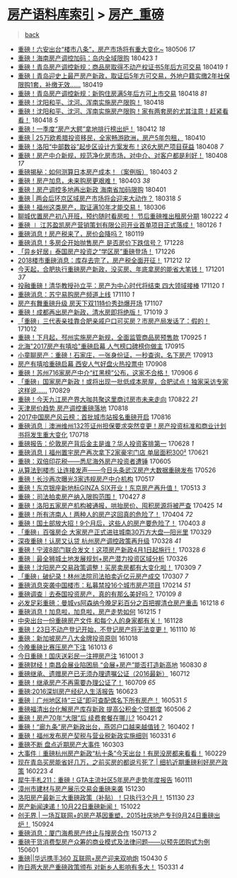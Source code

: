 [房产语料库索引](../../README.md)  > [房产_重磅](房产_重磅.md)
====
> [back](../README.md)

- [重磅！六安出台“楼市八条”，房产市场将有重大变化~](http://jkwz.applinzi.com/ittc/7099939955185026058.html#%E9%87%8D%E7%A3%85%EF%BC%81%E5%85%AD%E5%AE%89%E5%87%BA%E5%8F%B0%E2%80%9C%E6%A5%BC%E5%B8%82%E5%85%AB%E6%9D%A1%E2%80%9D%EF%BC%8C%E6%88%BF%E4%BA%A7%E5%B8%82%E5%9C%BA%E5%B0%86%E6%9C%89%E9%87%8D%E5%A4%A7%E5%8F%98%E5%8C%96%7E) 180506 *17* 
- [重磅！海南房产调控加码：岛内全域限购](http://jkwz.applinzi.com/ittc/7095157796544971786.html#%E9%87%8D%E7%A3%85%EF%BC%81%E6%B5%B7%E5%8D%97%E6%88%BF%E4%BA%A7%E8%B0%83%E6%8E%A7%E5%8A%A0%E7%A0%81%EF%BC%9A%E5%B2%9B%E5%86%85%E5%85%A8%E5%9F%9F%E9%99%90%E8%B4%AD) 180423 *1* 
- [重磅！青岛房产调控新规：商品房取得不动产权证书5年后方可交易](http://jkwz.applinzi.com/ittc/7093633007682585616.html#%E9%87%8D%E7%A3%85%EF%BC%81%E9%9D%92%E5%B2%9B%E6%88%BF%E4%BA%A7%E8%B0%83%E6%8E%A7%E6%96%B0%E8%A7%84%EF%BC%9A%E5%95%86%E5%93%81%E6%88%BF%E5%8F%96%E5%BE%97%E4%B8%8D%E5%8A%A8%E4%BA%A7%E6%9D%83%E8%AF%81%E4%B9%A65%E5%B9%B4%E5%90%8E%E6%96%B9%E5%8F%AF%E4%BA%A4%E6%98%93) 180419 *1* 
- [重磅丨青岛迎史上最严房产新政，取证后5年方可交易，外地户籍实缴2年社保限购1套，补缴无效……](http://jkwz.applinzi.com/ittc/7093532335272363019.html#%E9%87%8D%E7%A3%85%E4%B8%A8%E9%9D%92%E5%B2%9B%E8%BF%8E%E5%8F%B2%E4%B8%8A%E6%9C%80%E4%B8%A5%E6%88%BF%E4%BA%A7%E6%96%B0%E6%94%BF%EF%BC%8C%E5%8F%96%E8%AF%81%E5%90%8E5%E5%B9%B4%E6%96%B9%E5%8F%AF%E4%BA%A4%E6%98%93%EF%BC%8C%E5%A4%96%E5%9C%B0%E6%88%B7%E7%B1%8D%E5%AE%9E%E7%BC%B42%E5%B9%B4%E7%A4%BE%E4%BF%9D%E9%99%90%E8%B4%AD1%E5%A5%97%EF%BC%8C%E8%A1%A5%E7%BC%B4%E6%97%A0%E6%95%88%E2%80%A6%E2%80%A6) 180419  
- [重磅！青岛房产调控新规：新购住房满5年后方可上市交易](http://jkwz.applinzi.com/ittc/7093371905627390986.html#%E9%87%8D%E7%A3%85%EF%BC%81%E9%9D%92%E5%B2%9B%E6%88%BF%E4%BA%A7%E8%B0%83%E6%8E%A7%E6%96%B0%E8%A7%84%EF%BC%9A%E6%96%B0%E8%B4%AD%E4%BD%8F%E6%88%BF%E6%BB%A15%E5%B9%B4%E5%90%8E%E6%96%B9%E5%8F%AF%E4%B8%8A%E5%B8%82%E4%BA%A4%E6%98%93) 180418 *81* 
- [重磅！沈阳和平、沈河、浑南实施房产限购！](http://jkwz.applinzi.com/ittc/7093344526930543623.html#%E9%87%8D%E7%A3%85%EF%BC%81%E6%B2%88%E9%98%B3%E5%92%8C%E5%B9%B3%E3%80%81%E6%B2%88%E6%B2%B3%E3%80%81%E6%B5%91%E5%8D%97%E5%AE%9E%E6%96%BD%E6%88%BF%E4%BA%A7%E9%99%90%E8%B4%AD%EF%BC%81) 180418  
- [重磅！沈阳和平、沈河、浑南实施房产限购！家有两套房的尤其注意！赶紧看看！](http://jkwz.applinzi.com/ittc/7093231801898370064.html#%E9%87%8D%E7%A3%85%EF%BC%81%E6%B2%88%E9%98%B3%E5%92%8C%E5%B9%B3%E3%80%81%E6%B2%88%E6%B2%B3%E3%80%81%E6%B5%91%E5%8D%97%E5%AE%9E%E6%96%BD%E6%88%BF%E4%BA%A7%E9%99%90%E8%B4%AD%EF%BC%81%E5%AE%B6%E6%9C%89%E4%B8%A4%E5%A5%97%E6%88%BF%E7%9A%84%E5%B0%A4%E5%85%B6%E6%B3%A8%E6%84%8F%EF%BC%81%E8%B5%B6%E7%B4%A7%E7%9C%8B%E7%9C%8B%EF%BC%81) 180418 *5* 
- [重磅！一季度“房产大鳄”拿地排行榜出炉！](http://jkwz.applinzi.com/ittc/7090912507583792144.html#%E9%87%8D%E7%A3%85%EF%BC%81%E4%B8%80%E5%AD%A3%E5%BA%A6%E2%80%9C%E6%88%BF%E4%BA%A7%E5%A4%A7%E9%B3%84%E2%80%9D%E6%8B%BF%E5%9C%B0%E6%8E%92%E8%A1%8C%E6%A6%9C%E5%87%BA%E7%82%89%EF%BC%81) 180412 *18* 
- [重磅 | 25万欧希腊投资移民，全家畅游欧洲，房产5年包租，](http://jkwz.applinzi.com/ittc/7090371621397464074.html#%E9%87%8D%E7%A3%85+%7C+25%E4%B8%87%E6%AC%A7%E5%B8%8C%E8%85%8A%E6%8A%95%E8%B5%84%E7%A7%BB%E6%B0%91%EF%BC%8C%E5%85%A8%E5%AE%B6%E7%95%85%E6%B8%B8%E6%AC%A7%E6%B4%B2%EF%BC%8C%E6%88%BF%E4%BA%A75%E5%B9%B4%E5%8C%85%E7%A7%9F%EF%BC%8C) 180410  
- [重磅！洛阳“中部数谷”起步区设计方案发布！这6大房产项目获益](http://jkwz.applinzi.com/ittc/7089602054106645514.html#%E9%87%8D%E7%A3%85%EF%BC%81%E6%B4%9B%E9%98%B3%E2%80%9C%E4%B8%AD%E9%83%A8%E6%95%B0%E8%B0%B7%E2%80%9D%E8%B5%B7%E6%AD%A5%E5%8C%BA%E8%AE%BE%E8%AE%A1%E6%96%B9%E6%A1%88%E5%8F%91%E5%B8%83%EF%BC%81%E8%BF%996%E5%A4%A7%E6%88%BF%E4%BA%A7%E9%A1%B9%E7%9B%AE%E8%8E%B7%E7%9B%8A) 180408 *7* 
- [重磅！房产中介新规，规范净化房市场，对中介、对客户都是利好！](http://jkwz.applinzi.com/ittc/7089541784915149835.html#%E9%87%8D%E7%A3%85%EF%BC%81%E6%88%BF%E4%BA%A7%E4%B8%AD%E4%BB%8B%E6%96%B0%E8%A7%84%EF%BC%8C%E8%A7%84%E8%8C%83%E5%87%80%E5%8C%96%E6%88%BF%E5%B8%82%E5%9C%BA%EF%BC%8C%E5%AF%B9%E4%B8%AD%E4%BB%8B%E3%80%81%E5%AF%B9%E5%AE%A2%E6%88%B7%E9%83%BD%E6%98%AF%E5%88%A9%E5%A5%BD%EF%BC%81) 180408 *17* 
- [重磅揭秘：如何测算日本房产成本！（案例版）](http://jkwz.applinzi.com/ittc/7087693193581954055.html#%E9%87%8D%E7%A3%85%E6%8F%AD%E7%A7%98%EF%BC%9A%E5%A6%82%E4%BD%95%E6%B5%8B%E7%AE%97%E6%97%A5%E6%9C%AC%E6%88%BF%E4%BA%A7%E6%88%90%E6%9C%AC%EF%BC%81%EF%BC%88%E6%A1%88%E4%BE%8B%E7%89%88%EF%BC%89) 180403 *2* 
- [重磅！房产加息，未来购房更艰难！](http://jkwz.applinzi.com/ittc/7087679715806807056.html#%E9%87%8D%E7%A3%85%EF%BC%81%E6%88%BF%E4%BA%A7%E5%8A%A0%E6%81%AF%EF%BC%8C%E6%9C%AA%E6%9D%A5%E8%B4%AD%E6%88%BF%E6%9B%B4%E8%89%B0%E9%9A%BE%EF%BC%81) 180403 *38* 
- [重磅！房产调控多地再出新政 海南省加码限购](http://jkwz.applinzi.com/ittc/7086948267177018374.html#%E9%87%8D%E7%A3%85%EF%BC%81%E6%88%BF%E4%BA%A7%E8%B0%83%E6%8E%A7%E5%A4%9A%E5%9C%B0%E5%86%8D%E5%87%BA%E6%96%B0%E6%94%BF+%E6%B5%B7%E5%8D%97%E7%9C%81%E5%8A%A0%E7%A0%81%E9%99%90%E8%B4%AD) 180401  
- [重磅 | 两会后环京区域房产市场将会迎来大动作？](http://jkwz.applinzi.com/ittc/7081761699248210951.html#%E9%87%8D%E7%A3%85+%7C+%E4%B8%A4%E4%BC%9A%E5%90%8E%E7%8E%AF%E4%BA%AC%E5%8C%BA%E5%9F%9F%E6%88%BF%E4%BA%A7%E5%B8%82%E5%9C%BA%E5%B0%86%E4%BC%9A%E8%BF%8E%E6%9D%A5%E5%A4%A7%E5%8A%A8%E4%BD%9C%EF%BC%9F) 180318 *5* 
- [重磅！福州这类房产，取证满10年才能交易！](http://jkwz.applinzi.com/ittc/7077155160256414736.html#%E9%87%8D%E7%A3%85%EF%BC%81%E7%A6%8F%E5%B7%9E%E8%BF%99%E7%B1%BB%E6%88%BF%E4%BA%A7%EF%BC%8C%E5%8F%96%E8%AF%81%E6%BB%A110%E5%B9%B4%E6%89%8D%E8%83%BD%E4%BA%A4%E6%98%93%EF%BC%81) 180306  
- [聊城优置房产初八开班，预约随时看房啦！ 节后重磅推出租房分期](http://jkwz.applinzi.com/ittc/7072913485292110854.html#%E8%81%8A%E5%9F%8E%E4%BC%98%E7%BD%AE%E6%88%BF%E4%BA%A7%E5%88%9D%E5%85%AB%E5%BC%80%E7%8F%AD%EF%BC%8C%E9%A2%84%E7%BA%A6%E9%9A%8F%E6%97%B6%E7%9C%8B%E6%88%BF%E5%95%A6%EF%BC%81+%E8%8A%82%E5%90%8E%E9%87%8D%E7%A3%85%E6%8E%A8%E5%87%BA%E7%A7%9F%E6%88%BF%E5%88%86%E6%9C%9F) 180222 *4* 
- [重磅 ∣ 江苏盈凯房产营销策划有限公司开业首单项目正式落成！](http://jkwz.applinzi.com/ittc/7062922824652424202.html#%E9%87%8D%E7%A3%85+%E2%88%A3+%E6%B1%9F%E8%8B%8F%E7%9B%88%E5%87%AF%E6%88%BF%E4%BA%A7%E8%90%A5%E9%94%80%E7%AD%96%E5%88%92%E6%9C%89%E9%99%90%E5%85%AC%E5%8F%B8%E5%BC%80%E4%B8%9A%E9%A6%96%E5%8D%95%E9%A1%B9%E7%9B%AE%E6%AD%A3%E5%BC%8F%E8%90%BD%E6%88%90%EF%BC%81) 180126 *1* 
- [重磅消息！房产税来了，房价会降吗？](http://jkwz.applinzi.com/ittc/7060343739598242823.html#%E9%87%8D%E7%A3%85%E6%B6%88%E6%81%AF%EF%BC%81%E6%88%BF%E4%BA%A7%E7%A8%8E%E6%9D%A5%E4%BA%86%EF%BC%8C%E6%88%BF%E4%BB%B7%E4%BC%9A%E9%99%8D%E5%90%97%EF%BC%9F) 180119  
- [重磅消息！多房企开始抛售房产 是否房价下跌信号？](http://jkwz.applinzi.com/ittc/7052068057394971665.html#%E9%87%8D%E7%A3%85%E6%B6%88%E6%81%AF%EF%BC%81%E5%A4%9A%E6%88%BF%E4%BC%81%E5%BC%80%E5%A7%8B%E6%8A%9B%E5%94%AE%E6%88%BF%E4%BA%A7+%E6%98%AF%E5%90%A6%E6%88%BF%E4%BB%B7%E4%B8%8B%E8%B7%8C%E4%BF%A1%E5%8F%B7%EF%BC%9F) 171228  
- [「异乡好居」泰国房产投资之“学区房”重磅登场！](http://jkwz.applinzi.com/ittc/7051393259840996368.html#%E3%80%8C%E5%BC%82%E4%B9%A1%E5%A5%BD%E5%B1%85%E3%80%8D%E6%B3%B0%E5%9B%BD%E6%88%BF%E4%BA%A7%E6%8A%95%E8%B5%84%E4%B9%8B%E2%80%9C%E5%AD%A6%E5%8C%BA%E6%88%BF%E2%80%9D%E9%87%8D%E7%A3%85%E7%99%BB%E5%9C%BA%EF%BC%81) 171226  
- [2018楼市重磅消息：库存去完了，房产税全面开征！](http://jkwz.applinzi.com/ittc/7045750503605011472.html#2018%E6%A5%BC%E5%B8%82%E9%87%8D%E7%A3%85%E6%B6%88%E6%81%AF%EF%BC%9A%E5%BA%93%E5%AD%98%E5%8E%BB%E5%AE%8C%E4%BA%86%EF%BC%8C%E6%88%BF%E4%BA%A7%E7%A8%8E%E5%85%A8%E9%9D%A2%E5%BC%80%E5%BE%81%EF%BC%81) 171212 *12* 
- [今天起，合肥执行重磅房产新政，没买房、年底拿房的能省大笔钱！](http://jkwz.applinzi.com/ittc/7042054749803774993.html#%E4%BB%8A%E5%A4%A9%E8%B5%B7%EF%BC%8C%E5%90%88%E8%82%A5%E6%89%A7%E8%A1%8C%E9%87%8D%E7%A3%85%E6%88%BF%E4%BA%A7%E6%96%B0%E6%94%BF%EF%BC%8C%E6%B2%A1%E4%B9%B0%E6%88%BF%E3%80%81%E5%B9%B4%E5%BA%95%E6%8B%BF%E6%88%BF%E7%9A%84%E8%83%BD%E7%9C%81%E5%A4%A7%E7%AC%94%E9%92%B1%EF%BC%81) 171201 *37* 
- [投融重磅！清华教授孙立平：房产为中心时代将结束 四大领域接棒](http://jkwz.applinzi.com/ittc/7037987724127110160.html#%E6%8A%95%E8%9E%8D%E9%87%8D%E7%A3%85%EF%BC%81%E6%B8%85%E5%8D%8E%E6%95%99%E6%8E%88%E5%AD%99%E7%AB%8B%E5%B9%B3%EF%BC%9A%E6%88%BF%E4%BA%A7%E4%B8%BA%E4%B8%AD%E5%BF%83%E6%97%B6%E4%BB%A3%E5%B0%86%E7%BB%93%E6%9D%9F+%E5%9B%9B%E5%A4%A7%E9%A2%86%E5%9F%9F%E6%8E%A5%E6%A3%92) 171120 *1* 
- [重磅消息：苏宁易购房产频道上线](http://jkwz.applinzi.com/ittc/7034282694719046672.html#%E9%87%8D%E7%A3%85%E6%B6%88%E6%81%AF%EF%BC%9A%E8%8B%8F%E5%AE%81%E6%98%93%E8%B4%AD%E6%88%BF%E4%BA%A7%E9%A2%91%E9%81%93%E4%B8%8A%E7%BA%BF) 171110 *1* 
- [房产有舞重磅升级 房天下双11特价秀劲爆开场](http://jkwz.applinzi.com/ittc/7033250570188620817.html#%E6%88%BF%E4%BA%A7%E6%9C%89%E8%88%9E%E9%87%8D%E7%A3%85%E5%8D%87%E7%BA%A7+%E6%88%BF%E5%A4%A9%E4%B8%8B%E5%8F%8C11%E7%89%B9%E4%BB%B7%E7%A7%80%E5%8A%B2%E7%88%86%E5%BC%80%E5%9C%BA) 171107  
- [重磅！成都再出房产新政，清水房即将绝版！](http://jkwz.applinzi.com/ittc/7026145763132965905.html#%E9%87%8D%E7%A3%85%EF%BC%81%E6%88%90%E9%83%BD%E5%86%8D%E5%87%BA%E6%88%BF%E4%BA%A7%E6%96%B0%E6%94%BF%EF%BC%8C%E6%B8%85%E6%B0%B4%E6%88%BF%E5%8D%B3%E5%B0%86%E7%BB%9D%E7%89%88%EF%BC%81) 171019 *3* 
- [「重磅」三代表亲挂靠合肥亲戚户口可买房？市房产局发话了：假的！](http://jkwz.applinzi.com/ittc/7023599263102272528.html#%E3%80%8C%E9%87%8D%E7%A3%85%E3%80%8D%E4%B8%89%E4%BB%A3%E8%A1%A8%E4%BA%B2%E6%8C%82%E9%9D%A0%E5%90%88%E8%82%A5%E4%BA%B2%E6%88%9A%E6%88%B7%E5%8F%A3%E5%8F%AF%E4%B9%B0%E6%88%BF%EF%BC%9F%E5%B8%82%E6%88%BF%E4%BA%A7%E5%B1%80%E5%8F%91%E8%AF%9D%E4%BA%86%EF%BC%9A%E5%81%87%E7%9A%84%EF%BC%81) 171012  
- [重磅！下月起，邳州实施房产新规，全面监管商品房预售款](http://jkwz.applinzi.com/ittc/7017339631027356688.html#%E9%87%8D%E7%A3%85%EF%BC%81%E4%B8%8B%E6%9C%88%E8%B5%B7%EF%BC%8C%E9%82%B3%E5%B7%9E%E5%AE%9E%E6%96%BD%E6%88%BF%E4%BA%A7%E6%96%B0%E8%A7%84%EF%BC%8C%E5%85%A8%E9%9D%A2%E7%9B%91%E7%AE%A1%E5%95%86%E5%93%81%E6%88%BF%E9%A2%84%E5%94%AE%E6%AC%BE) 170925 *1* 
- [北海&quot;2017房产有嘻哈&quot;重磅启幕 人气榜口碑榜你做主](http://jkwz.applinzi.com/ittc/7013316846462436369.html#%E5%8C%97%E6%B5%B7%26quot%3B2017%E6%88%BF%E4%BA%A7%E6%9C%89%E5%98%BB%E5%93%88%26quot%3B%E9%87%8D%E7%A3%85%E5%90%AF%E5%B9%95+%E4%BA%BA%E6%B0%94%E6%A6%9C%E5%8F%A3%E7%A2%91%E6%A6%9C%E4%BD%A0%E5%81%9A%E4%B8%BB) 170915  
- [小童聊房产：重磅！石家庄，一张身份证，一秒查询，名下房产](http://jkwz.applinzi.com/ittc/7012810844436694033.html#%E5%B0%8F%E7%AB%A5%E8%81%8A%E6%88%BF%E4%BA%A7%EF%BC%9A%E9%87%8D%E7%A3%85%EF%BC%81%E7%9F%B3%E5%AE%B6%E5%BA%84%EF%BC%8C%E4%B8%80%E5%BC%A0%E8%BA%AB%E4%BB%BD%E8%AF%81%EF%BC%8C%E4%B8%80%E7%A7%92%E6%9F%A5%E8%AF%A2%EF%BC%8C%E5%90%8D%E4%B8%8B%E6%88%BF%E4%BA%A7) 170913  
- [房产有嘻哈重磅启幕 西安人气好盘火热投票中](http://jkwz.applinzi.com/ittc/7010718592692388881.html#%E6%88%BF%E4%BA%A7%E6%9C%89%E5%98%BB%E5%93%88%E9%87%8D%E7%A3%85%E5%90%AF%E5%B9%95+%E8%A5%BF%E5%AE%89%E4%BA%BA%E6%B0%94%E5%A5%BD%E7%9B%98%E7%81%AB%E7%83%AD%E6%8A%95%E7%A5%A8%E4%B8%AD) 170908  
- [重磅！苏州716家房产中介“红黑榜”公布，这家不合格！](http://jkwz.applinzi.com/ittc/7010211208731558929.html#%E9%87%8D%E7%A3%85%EF%BC%81%E8%8B%8F%E5%B7%9E716%E5%AE%B6%E6%88%BF%E4%BA%A7%E4%B8%AD%E4%BB%8B%E2%80%9C%E7%BA%A2%E9%BB%91%E6%A6%9C%E2%80%9D%E5%85%AC%E5%B8%83%EF%BC%8C%E8%BF%99%E5%AE%B6%E4%B8%8D%E5%90%88%E6%A0%BC%EF%BC%81) 170906 *6* 
- [「重磅」国家房产新政！或将出现一批低成本房屋，合肥试点！独家采访专家这样说……](http://jkwz.applinzi.com/ittc/7007200058729301008.html#%E3%80%8C%E9%87%8D%E7%A3%85%E3%80%8D%E5%9B%BD%E5%AE%B6%E6%88%BF%E4%BA%A7%E6%96%B0%E6%94%BF%EF%BC%81%E6%88%96%E5%B0%86%E5%87%BA%E7%8E%B0%E4%B8%80%E6%89%B9%E4%BD%8E%E6%88%90%E6%9C%AC%E6%88%BF%E5%B1%8B%EF%BC%8C%E5%90%88%E8%82%A5%E8%AF%95%E7%82%B9%EF%BC%81%E7%8B%AC%E5%AE%B6%E9%87%87%E8%AE%BF%E4%B8%93%E5%AE%B6%E8%BF%99%E6%A0%B7%E8%AF%B4%E2%80%A6%E2%80%A6) 170829  
- [重磅！今天九江房产界大咖共聚这里商讨房市未来走向](http://jkwz.applinzi.com/ittc/7004554479800943633.html#%E9%87%8D%E7%A3%85%EF%BC%81%E4%BB%8A%E5%A4%A9%E4%B9%9D%E6%B1%9F%E6%88%BF%E4%BA%A7%E7%95%8C%E5%A4%A7%E5%92%96%E5%85%B1%E8%81%9A%E8%BF%99%E9%87%8C%E5%95%86%E8%AE%A8%E6%88%BF%E5%B8%82%E6%9C%AA%E6%9D%A5%E8%B5%B0%E5%90%91) 170822 *21* 
- [天津房价趋势 房产调控重磅落地](http://jkwz.applinzi.com/ittc/7003121654207873808.html#%E5%A4%A9%E6%B4%A5%E6%88%BF%E4%BB%B7%E8%B6%8B%E5%8A%BF+%E6%88%BF%E4%BA%A7%E8%B0%83%E6%8E%A7%E9%87%8D%E7%A3%85%E8%90%BD%E5%9C%B0) 170818  
- [2017中国房产风云榜：首批城市站报名重磅开启](http://jkwz.applinzi.com/ittc/7002421075760382992.html#2017%E4%B8%AD%E5%9B%BD%E6%88%BF%E4%BA%A7%E9%A3%8E%E4%BA%91%E6%A6%9C%EF%BC%9A%E9%A6%96%E6%89%B9%E5%9F%8E%E5%B8%82%E7%AB%99%E6%8A%A5%E5%90%8D%E9%87%8D%E7%A3%85%E5%BC%80%E5%90%AF) 170816  
- [重磅消息｜澳洲维州132签证州担保要求突然变更！房产投资标准和商业计划书将发生重大变化](http://jkwz.applinzi.com/ittc/6991589137323656209.html#%E9%87%8D%E7%A3%85%E6%B6%88%E6%81%AF%EF%BD%9C%E6%BE%B3%E6%B4%B2%E7%BB%B4%E5%B7%9E132%E7%AD%BE%E8%AF%81%E5%B7%9E%E6%8B%85%E4%BF%9D%E8%A6%81%E6%B1%82%E7%AA%81%E7%84%B6%E5%8F%98%E6%9B%B4%EF%BC%81%E6%88%BF%E4%BA%A7%E6%8A%95%E8%B5%84%E6%A0%87%E5%87%86%E5%92%8C%E5%95%86%E4%B8%9A%E8%AE%A1%E5%88%92%E4%B9%A6%E5%B0%86%E5%8F%91%E7%94%9F%E9%87%8D%E5%A4%A7%E5%8F%98%E5%8C%96) 170718  
- [重磅报告：伦敦房产背后金主是谁？华人投资客排第一](http://jkwz.applinzi.com/ittc/6984179767346463748.html#%E9%87%8D%E7%A3%85%E6%8A%A5%E5%91%8A%EF%BC%9A%E4%BC%A6%E6%95%A6%E6%88%BF%E4%BA%A7%E8%83%8C%E5%90%8E%E9%87%91%E4%B8%BB%E6%98%AF%E8%B0%81%EF%BC%9F%E5%8D%8E%E4%BA%BA%E6%8A%95%E8%B5%84%E5%AE%A2%E6%8E%92%E7%AC%AC%E4%B8%80) 170628 *1* 
- [重磅消息丨福州置宇房产再次拿下2家豪宅门店 单层面积300²](http://jkwz.applinzi.com/ittc/6981615555071968260.html#%E9%87%8D%E7%A3%85%E6%B6%88%E6%81%AF%E4%B8%A8%E7%A6%8F%E5%B7%9E%E7%BD%AE%E5%AE%87%E6%88%BF%E4%BA%A7%E5%86%8D%E6%AC%A1%E6%8B%BF%E4%B8%8B2%E5%AE%B6%E8%B1%AA%E5%AE%85%E9%97%A8%E5%BA%97+%E5%8D%95%E5%B1%82%E9%9D%A2%E7%A7%AF300%C2%B2) 170621  
- [重磅：双倍印花税——悉尼海外房产投资者遭锤](http://jkwz.applinzi.com/ittc/6975691545180111876.html#%E9%87%8D%E7%A3%85%EF%BC%9A%E5%8F%8C%E5%80%8D%E5%8D%B0%E8%8A%B1%E7%A8%8E%E2%80%94%E2%80%94%E6%82%89%E5%B0%BC%E6%B5%B7%E5%A4%96%E6%88%BF%E4%BA%A7%E6%8A%95%E8%B5%84%E8%80%85%E9%81%AD%E9%94%A4) 170605  
- [从算法到楼市 让连接发声——今日头条武汉房产大数据重磅发布](http://jkwz.applinzi.com/ittc/6971735159610016773.html#%E4%BB%8E%E7%AE%97%E6%B3%95%E5%88%B0%E6%A5%BC%E5%B8%82+%E8%AE%A9%E8%BF%9E%E6%8E%A5%E5%8F%91%E5%A3%B0%E2%80%94%E2%80%94%E4%BB%8A%E6%97%A5%E5%A4%B4%E6%9D%A1%E6%AD%A6%E6%B1%89%E6%88%BF%E4%BA%A7%E5%A4%A7%E6%95%B0%E6%8D%AE%E9%87%8D%E7%A3%85%E5%8F%91%E5%B8%83) 170526  
- [重磅！长沙再次曝光3家违规房产中介机构](http://jkwz.applinzi.com/ittc/6968544196196566021.html#%E9%87%8D%E7%A3%85%EF%BC%81%E9%95%BF%E6%B2%99%E5%86%8D%E6%AC%A1%E6%9B%9D%E5%85%893%E5%AE%B6%E8%BF%9D%E8%A7%84%E6%88%BF%E4%BA%A7%E4%B8%AD%E4%BB%8B%E6%9C%BA%E6%9E%84) 170517  
- [重磅！东京银座新地标GINZA SIX开业！东京房产再升值！](http://jkwz.applinzi.com/ittc/6967053376582845445.html#%E9%87%8D%E7%A3%85%EF%BC%81%E4%B8%9C%E4%BA%AC%E9%93%B6%E5%BA%A7%E6%96%B0%E5%9C%B0%E6%A0%87GINZA+SIX%E5%BC%80%E4%B8%9A%EF%BC%81%E4%B8%9C%E4%BA%AC%E6%88%BF%E4%BA%A7%E5%86%8D%E5%8D%87%E5%80%BC%EF%BC%81) 170513 *3* 
- [重磅：司法拍卖房产纳入限购范围！](http://jkwz.applinzi.com/ittc/6961268821003338756.html#%E9%87%8D%E7%A3%85%EF%BC%9A%E5%8F%B8%E6%B3%95%E6%8B%8D%E5%8D%96%E6%88%BF%E4%BA%A7%E7%BA%B3%E5%85%A5%E9%99%90%E8%B4%AD%E8%8C%83%E5%9B%B4%EF%BC%81) 170427 *8* 
- [重磅！洛阳五家房产机构被通报，哄抬房价、囤积房源将被严查](http://jkwz.applinzi.com/ittc/6960399116680037380.html#%E9%87%8D%E7%A3%85%EF%BC%81%E6%B4%9B%E9%98%B3%E4%BA%94%E5%AE%B6%E6%88%BF%E4%BA%A7%E6%9C%BA%E6%9E%84%E8%A2%AB%E9%80%9A%E6%8A%A5%EF%BC%8C%E5%93%84%E6%8A%AC%E6%88%BF%E4%BB%B7%E3%80%81%E5%9B%A4%E7%A7%AF%E6%88%BF%E6%BA%90%E5%B0%86%E8%A2%AB%E4%B8%A5%E6%9F%A5) 170425 *14* 
- [重磅！所有济南人！两种人的房产这回真的危险了！](http://jkwz.applinzi.com/ittc/6952640984310612997.html#%E9%87%8D%E7%A3%85%EF%BC%81%E6%89%80%E6%9C%89%E6%B5%8E%E5%8D%97%E4%BA%BA%EF%BC%81%E4%B8%A4%E7%A7%8D%E4%BA%BA%E7%9A%84%E6%88%BF%E4%BA%A7%E8%BF%99%E5%9B%9E%E7%9C%9F%E7%9A%84%E5%8D%B1%E9%99%A9%E4%BA%86%EF%BC%81) 170404 *72* 
- [重磅！国土部放大招！9个月后，这些人的房产要危险了！](http://jkwz.applinzi.com/ittc/6952336633427919877.html#%E9%87%8D%E7%A3%85%EF%BC%81%E5%9B%BD%E5%9C%9F%E9%83%A8%E6%94%BE%E5%A4%A7%E6%8B%9B%EF%BC%819%E4%B8%AA%E6%9C%88%E5%90%8E%EF%BC%8C%E8%BF%99%E4%BA%9B%E4%BA%BA%E7%9A%84%E6%88%BF%E4%BA%A7%E8%A6%81%E5%8D%B1%E9%99%A9%E4%BA%86%EF%BC%81) 170403 *8* 
- [「重磅」百强房企 大家房产正式进驻城南30万方大盘—阳光里](http://jkwz.applinzi.com/ittc/6950492622807368708.html#%E3%80%8C%E9%87%8D%E7%A3%85%E3%80%8D%E7%99%BE%E5%BC%BA%E6%88%BF%E4%BC%81+%E5%A4%A7%E5%AE%B6%E6%88%BF%E4%BA%A7%E6%AD%A3%E5%BC%8F%E8%BF%9B%E9%A9%BB%E5%9F%8E%E5%8D%9730%E4%B8%87%E6%96%B9%E5%A4%A7%E7%9B%98%E2%80%94%E9%98%B3%E5%85%89%E9%87%8C) 170329  
- [深夜重磅！认房又认贷 杭州房产调控政策再升级](http://jkwz.applinzi.com/ittc/6950207118845150213.html#%E6%B7%B1%E5%A4%9C%E9%87%8D%E7%A3%85%EF%BC%81%E8%AE%A4%E6%88%BF%E5%8F%88%E8%AE%A4%E8%B4%B7+%E6%9D%AD%E5%B7%9E%E6%88%BF%E4%BA%A7%E8%B0%83%E6%8E%A7%E6%94%BF%E7%AD%96%E5%86%8D%E5%8D%87%E7%BA%A7) 170328 *41* 
- [重磅！宁波8部门联合发文！这项房产新政4月1日起施行！](http://jkwz.applinzi.com/ittc/6950065293295617029.html#%E9%87%8D%E7%A3%85%EF%BC%81%E5%AE%81%E6%B3%A28%E9%83%A8%E9%97%A8%E8%81%94%E5%90%88%E5%8F%91%E6%96%87%EF%BC%81%E8%BF%99%E9%A1%B9%E6%88%BF%E4%BA%A7%E6%96%B0%E6%94%BF4%E6%9C%881%E6%97%A5%E8%B5%B7%E6%96%BD%E8%A1%8C%EF%BC%81) 170328 *6* 
- [重磅｜最全狮城土地发展规划+房产潜力投资区域分析](http://jkwz.applinzi.com/ittc/6949453472788382724.html#%E9%87%8D%E7%A3%85%EF%BD%9C%E6%9C%80%E5%85%A8%E7%8B%AE%E5%9F%8E%E5%9C%9F%E5%9C%B0%E5%8F%91%E5%B1%95%E8%A7%84%E5%88%92%2B%E6%88%BF%E4%BA%A7%E6%BD%9C%E5%8A%9B%E6%8A%95%E8%B5%84%E5%8C%BA%E5%9F%9F%E5%88%86%E6%9E%90) 170326  
- [重磅！沈阳房产交易政策调整！买房卖房都有大变化啦！](http://jkwz.applinzi.com/ittc/6943037968741827588.html#%E9%87%8D%E7%A3%85%EF%BC%81%E6%B2%88%E9%98%B3%E6%88%BF%E4%BA%A7%E4%BA%A4%E6%98%93%E6%94%BF%E7%AD%96%E8%B0%83%E6%95%B4%EF%BC%81%E4%B9%B0%E6%88%BF%E5%8D%96%E6%88%BF%E9%83%BD%E6%9C%89%E5%A4%A7%E5%8F%98%E5%8C%96%E5%95%A6%EF%BC%81) 170309 *7* 
- [「重磅」破纪录！林州法院司法拍卖近亿元房产成交](http://jkwz.applinzi.com/ittc/6942370411940676613.html#%E3%80%8C%E9%87%8D%E7%A3%85%E3%80%8D%E7%A0%B4%E7%BA%AA%E5%BD%95%EF%BC%81%E6%9E%97%E5%B7%9E%E6%B3%95%E9%99%A2%E5%8F%B8%E6%B3%95%E6%8B%8D%E5%8D%96%E8%BF%91%E4%BA%BF%E5%85%83%E6%88%BF%E4%BA%A7%E6%88%90%E4%BA%A4) 170307 *7* 
- [重磅消息突袭中国楼市：私募禁投16个城市房产项目](http://jkwz.applinzi.com/ittc/6934406813536748549.html#%E9%87%8D%E7%A3%85%E6%B6%88%E6%81%AF%E7%AA%81%E8%A2%AD%E4%B8%AD%E5%9B%BD%E6%A5%BC%E5%B8%82%EF%BC%9A%E7%A7%81%E5%8B%9F%E7%A6%81%E6%8A%9516%E4%B8%AA%E5%9F%8E%E5%B8%82%E6%88%BF%E4%BA%A7%E9%A1%B9%E7%9B%AE) 170214 *51* 
- [重磅调查｜去泰国投资房产，真的有那么美好吗？](http://jkwz.applinzi.com/ittc/6921245586069390340.html#%E9%87%8D%E7%A3%85%E8%B0%83%E6%9F%A5%EF%BD%9C%E5%8E%BB%E6%B3%B0%E5%9B%BD%E6%8A%95%E8%B5%84%E6%88%BF%E4%BA%A7%EF%BC%8C%E7%9C%9F%E7%9A%84%E6%9C%89%E9%82%A3%E4%B9%88%E7%BE%8E%E5%A5%BD%E5%90%97%EF%BC%9F) 170109 *8* 
- [必发足彩重磅：曼城vs阿森纳今晚足彩百分之百把握清仓房产重击](http://jkwz.applinzi.com/ittc/6912963079041451013.html#%E5%BF%85%E5%8F%91%E8%B6%B3%E5%BD%A9%E9%87%8D%E7%A3%85%EF%BC%9A%E6%9B%BC%E5%9F%8Evs%E9%98%BF%E6%A3%AE%E7%BA%B3%E4%BB%8A%E6%99%9A%E8%B6%B3%E5%BD%A9%E7%99%BE%E5%88%86%E4%B9%8B%E7%99%BE%E6%8A%8A%E6%8F%A1%E6%B8%85%E4%BB%93%E6%88%BF%E4%BA%A7%E9%87%8D%E5%87%BB) 161218 *6* 
- [重磅消息！加息啦，加息啦，房产走势如何](http://jkwz.applinzi.com/ittc/6911783333981062148.html#%E9%87%8D%E7%A3%85%E6%B6%88%E6%81%AF%EF%BC%81%E5%8A%A0%E6%81%AF%E5%95%A6%EF%BC%8C%E5%8A%A0%E6%81%AF%E5%95%A6%EF%BC%8C%E6%88%BF%E4%BA%A7%E8%B5%B0%E5%8A%BF%E5%A6%82%E4%BD%95) 161215 *1* 
- [中央出台一份重磅房产文件 和每个人的身家都有关！](http://jkwz.applinzi.com/ittc/6905454082403075076.html#%E4%B8%AD%E5%A4%AE%E5%87%BA%E5%8F%B0%E4%B8%80%E4%BB%BD%E9%87%8D%E7%A3%85%E6%88%BF%E4%BA%A7%E6%96%87%E4%BB%B6+%E5%92%8C%E6%AF%8F%E4%B8%AA%E4%BA%BA%E7%9A%84%E8%BA%AB%E5%AE%B6%E9%83%BD%E6%9C%89%E5%85%B3%EF%BC%81) 161128  
- [重磅！23日不动产登记开始，不登记房产将无法变更！](http://jkwz.applinzi.com/ittc/6898843140487644164.html#%E9%87%8D%E7%A3%85%EF%BC%8123%E6%97%A5%E4%B8%8D%E5%8A%A8%E4%BA%A7%E7%99%BB%E8%AE%B0%E5%BC%80%E5%A7%8B%EF%BC%8C%E4%B8%8D%E7%99%BB%E8%AE%B0%E6%88%BF%E4%BA%A7%E5%B0%86%E6%97%A0%E6%B3%95%E5%8F%98%E6%9B%B4%EF%BC%81) 161110 *16* 
- [重磅：新加坡房产八大金牌投资原则](http://jkwz.applinzi.com/ittc/6890305660876489733.html#%E9%87%8D%E7%A3%85%EF%BC%9A%E6%96%B0%E5%8A%A0%E5%9D%A1%E6%88%BF%E4%BA%A7%E5%85%AB%E5%A4%A7%E9%87%91%E7%89%8C%E6%8A%95%E8%B5%84%E5%8E%9F%E5%88%99) 161018  
- [今晚重磅比赛压房产下注](http://jkwz.applinzi.com/ittc/6888506106124436485.html#%E4%BB%8A%E6%99%9A%E9%87%8D%E7%A3%85%E6%AF%94%E8%B5%9B%E5%8E%8B%E6%88%BF%E4%BA%A7%E4%B8%8B%E6%B3%A8) 161013 *6* 
- [今日重磅！国庆送彩民一注押房产注](http://jkwz.applinzi.com/ittc/6884077553492427780.html#%E4%BB%8A%E6%97%A5%E9%87%8D%E7%A3%85%EF%BC%81%E5%9B%BD%E5%BA%86%E9%80%81%E5%BD%A9%E6%B0%91%E4%B8%80%E6%B3%A8%E6%8A%BC%E6%88%BF%E4%BA%A7%E6%B3%A8) 161001 *3* 
- [重磅财经！南昌会展业陷困局 “会展+房产”能否打造新高地](http://jkwz.applinzi.com/ittc/6872120839734035461.html#%E9%87%8D%E7%A3%85%E8%B4%A2%E7%BB%8F%EF%BC%81%E5%8D%97%E6%98%8C%E4%BC%9A%E5%B1%95%E4%B8%9A%E9%99%B7%E5%9B%B0%E5%B1%80+%E2%80%9C%E4%BC%9A%E5%B1%95%2B%E6%88%BF%E4%BA%A7%E2%80%9D%E8%83%BD%E5%90%A6%E6%89%93%E9%80%A0%E6%96%B0%E9%AB%98%E5%9C%B0) 160830 *8* 
- [重磅继承、遗赠房产已无须办理遗嘱公证（2016最新）](http://jkwz.applinzi.com/ittc/6853919022592295940.html#%E9%87%8D%E7%A3%85%E7%BB%A7%E6%89%BF%E3%80%81%E9%81%97%E8%B5%A0%E6%88%BF%E4%BA%A7%E5%B7%B2%E6%97%A0%E9%A1%BB%E5%8A%9E%E7%90%86%E9%81%97%E5%98%B1%E5%85%AC%E8%AF%81%EF%BC%882016%E6%9C%80%E6%96%B0%EF%BC%89) 160712  
- [重磅！继承房产不再需要办理公证了！](http://jkwz.applinzi.com/ittc/6852884938449486852.html#%E9%87%8D%E7%A3%85%EF%BC%81%E7%BB%A7%E6%89%BF%E6%88%BF%E4%BA%A7%E4%B8%8D%E5%86%8D%E9%9C%80%E8%A6%81%E5%8A%9E%E7%90%86%E5%85%AC%E8%AF%81%E4%BA%86%EF%BC%81) 160709 *65* 
- [重磅:2016深圳房产经纪人生活报告](http://jkwz.applinzi.com/ittc/6846965762698511365.html#%E9%87%8D%E7%A3%85%3A2016%E6%B7%B1%E5%9C%B3%E6%88%BF%E4%BA%A7%E7%BB%8F%E7%BA%AA%E4%BA%BA%E7%94%9F%E6%B4%BB%E6%8A%A5%E5%91%8A) 160623  
- [重磅｜广州地区持“三证”即可查配偶名下所有房产！](http://jkwz.applinzi.com/ittc/6838383245456311300.html#%E9%87%8D%E7%A3%85%EF%BD%9C%E5%B9%BF%E5%B7%9E%E5%9C%B0%E5%8C%BA%E6%8C%81%E2%80%9C%E4%B8%89%E8%AF%81%E2%80%9D%E5%8D%B3%E5%8F%AF%E6%9F%A5%E9%85%8D%E5%81%B6%E5%90%8D%E4%B8%8B%E6%89%80%E6%9C%89%E6%88%BF%E4%BA%A7%EF%BC%81) 160531 *5* 
- [重磅福清出台化解房产库存新政 提高公积金个贷额度](http://jkwz.applinzi.com/ittc/6829172453150295044.html#%E9%87%8D%E7%A3%85%E7%A6%8F%E6%B8%85%E5%87%BA%E5%8F%B0%E5%8C%96%E8%A7%A3%E6%88%BF%E4%BA%A7%E5%BA%93%E5%AD%98%E6%96%B0%E6%94%BF+%E6%8F%90%E9%AB%98%E5%85%AC%E7%A7%AF%E9%87%91%E4%B8%AA%E8%B4%B7%E9%A2%9D%E5%BA%A6) 160506 *2* 
- [重磅！房产70年“大限”后 续费套餐在哪儿?](http://jkwz.applinzi.com/ittc/6823597660321612805.html#%E9%87%8D%E7%A3%85%EF%BC%81%E6%88%BF%E4%BA%A770%E5%B9%B4%E2%80%9C%E5%A4%A7%E9%99%90%E2%80%9D%E5%90%8E+%E7%BB%AD%E8%B4%B9%E5%A5%97%E9%A4%90%E5%9C%A8%E5%93%AA%E5%84%BF%3F) 160421 *2* 
- [​重磅！“廊九条”房产新政出台，燕郊户口越来越值钱？](http://jkwz.applinzi.com/ittc/6816450462467228676.html#%E2%80%8B%E9%87%8D%E7%A3%85%EF%BC%81%E2%80%9C%E5%BB%8A%E4%B9%9D%E6%9D%A1%E2%80%9D%E6%88%BF%E4%BA%A7%E6%96%B0%E6%94%BF%E5%87%BA%E5%8F%B0%EF%BC%8C%E7%87%95%E9%83%8A%E6%88%B7%E5%8F%A3%E8%B6%8A%E6%9D%A5%E8%B6%8A%E5%80%BC%E9%92%B1%EF%BC%9F) 160402 *1* 
- [重磅！福州发布房产契税与营业税新政实施细则](http://jkwz.applinzi.com/ittc/6815826495842812933.html#%E9%87%8D%E7%A3%85%EF%BC%81%E7%A6%8F%E5%B7%9E%E5%8F%91%E5%B8%83%E6%88%BF%E4%BA%A7%E5%A5%91%E7%A8%8E%E4%B8%8E%E8%90%A5%E4%B8%9A%E7%A8%8E%E6%96%B0%E6%94%BF%E5%AE%9E%E6%96%BD%E7%BB%86%E5%88%99) 160331 *6* 
- [重磅不断 盘点近期房产大事件](http://jkwz.applinzi.com/ittc/6805406070927262724.html#%E9%87%8D%E7%A3%85%E4%B8%8D%E6%96%AD+%E7%9B%98%E7%82%B9%E8%BF%91%E6%9C%9F%E6%88%BF%E4%BA%A7%E5%A4%A7%E4%BA%8B%E4%BB%B6) 160303  
- [大事件︱重磅杭州房产新政“杭十条”今天出台！有房没房都来看看！](http://jkwz.applinzi.com/ittc/6804363315664913413.html#%E5%A4%A7%E4%BA%8B%E4%BB%B6%EF%B8%B1%E9%87%8D%E7%A3%85%E6%9D%AD%E5%B7%9E%E6%88%BF%E4%BA%A7%E6%96%B0%E6%94%BF%E2%80%9C%E6%9D%AD%E5%8D%81%E6%9D%A1%E2%80%9D%E4%BB%8A%E5%A4%A9%E5%87%BA%E5%8F%B0%EF%BC%81%E6%9C%89%E6%88%BF%E6%B2%A1%E6%88%BF%E9%83%BD%E6%9D%A5%E7%9C%8B%E7%9C%8B%EF%BC%81) 160229  
- [现在青岛买房能省好几万，之前买房的都说亏死了 | 细扒近期重磅利好房产政策](http://jkwz.applinzi.com/ittc/6801919919906096132.html#%E7%8E%B0%E5%9C%A8%E9%9D%92%E5%B2%9B%E4%B9%B0%E6%88%BF%E8%83%BD%E7%9C%81%E5%A5%BD%E5%87%A0%E4%B8%87%EF%BC%8C%E4%B9%8B%E5%89%8D%E4%B9%B0%E6%88%BF%E7%9A%84%E9%83%BD%E8%AF%B4%E4%BA%8F%E6%AD%BB%E4%BA%86+%7C+%E7%BB%86%E6%89%92%E8%BF%91%E6%9C%9F%E9%87%8D%E7%A3%85%E5%88%A9%E5%A5%BD%E6%88%BF%E4%BA%A7%E6%94%BF%E7%AD%96) 160223 *4* 
- [犀牛手札211：重磅！GTA主流社区5年房产走势年度报告](http://jkwz.applinzi.com/ittc/6786198869796979717.html#%E7%8A%80%E7%89%9B%E6%89%8B%E6%9C%AD211%EF%BC%9A%E9%87%8D%E7%A3%85%EF%BC%81GTA%E4%B8%BB%E6%B5%81%E7%A4%BE%E5%8C%BA5%E5%B9%B4%E6%88%BF%E4%BA%A7%E8%B5%B0%E5%8A%BF%E5%B9%B4%E5%BA%A6%E6%8A%A5%E5%91%8A) 160111  
- [漳州市建材与房产展示交易会重磅来袭](http://jkwz.applinzi.com/ittc/6781547711082005508.html#%E6%BC%B3%E5%B7%9E%E5%B8%82%E5%BB%BA%E6%9D%90%E4%B8%8E%E6%88%BF%E4%BA%A7%E5%B1%95%E7%A4%BA%E4%BA%A4%E6%98%93%E4%BC%9A%E9%87%8D%E7%A3%85%E6%9D%A5%E8%A2%AD) 151230  
- [洛阳房产最新三大重磅政策（补贴）！只执行3个月！](http://jkwz.applinzi.com/ittc/6770438458195837956.html#%E6%B4%9B%E9%98%B3%E6%88%BF%E4%BA%A7%E6%9C%80%E6%96%B0%E4%B8%89%E5%A4%A7%E9%87%8D%E7%A3%85%E6%94%BF%E7%AD%96%EF%BC%88%E8%A1%A5%E8%B4%B4%EF%BC%89%EF%BC%81%E5%8F%AA%E6%89%A7%E8%A1%8C3%E4%B8%AA%E6%9C%88%EF%BC%81) 151130 *23* 
- [房产新闻速递！10月22日重磅新闻！](http://jkwz.applinzi.com/ittc/6755730394509034500.html#%E6%88%BF%E4%BA%A7%E6%96%B0%E9%97%BB%E9%80%9F%E9%80%92%EF%BC%8110%E6%9C%8822%E6%97%A5%E9%87%8D%E7%A3%85%E6%96%B0%E9%97%BB%EF%BC%81) 151022  
- [创无界 | 一场互联网+的房产基因重塑，2015社庆地产专刊9月24日重磅出炉！](http://jkwz.applinzi.com/ittc/6745668943990899717.html#%E5%88%9B%E6%97%A0%E7%95%8C+%7C+%E4%B8%80%E5%9C%BA%E4%BA%92%E8%81%94%E7%BD%91%2B%E7%9A%84%E6%88%BF%E4%BA%A7%E5%9F%BA%E5%9B%A0%E9%87%8D%E5%A1%91%EF%BC%8C2015%E7%A4%BE%E5%BA%86%E5%9C%B0%E4%BA%A7%E4%B8%93%E5%88%8A9%E6%9C%8824%E6%97%A5%E9%87%8D%E7%A3%85%E5%87%BA%E7%82%89%EF%BC%81) 150924  
- [重磅消息：厦门海希房产终止与搜房合作](http://jkwz.applinzi.com/ittc/547650615056062658.html#%E9%87%8D%E7%A3%85%E6%B6%88%E6%81%AF%EF%BC%9A%E5%8E%A6%E9%97%A8%E6%B5%B7%E5%B8%8C%E6%88%BF%E4%BA%A7%E7%BB%88%E6%AD%A2%E4%B8%8E%E6%90%9C%E6%88%BF%E5%90%88%E4%BD%9C) 150713 *2* 
- [重磅干货消费型房产众筹的商业模式及法律问题——以预先团购式为例](http://jkwz.applinzi.com/ittc/547650611415768933.html#%E9%87%8D%E7%A3%85%E5%B9%B2%E8%B4%A7%E6%B6%88%E8%B4%B9%E5%9E%8B%E6%88%BF%E4%BA%A7%E4%BC%97%E7%AD%B9%E7%9A%84%E5%95%86%E4%B8%9A%E6%A8%A1%E5%BC%8F%E5%8F%8A%E6%B3%95%E5%BE%8B%E9%97%AE%E9%A2%98%E2%80%94%E2%80%94%E4%BB%A5%E9%A2%84%E5%85%88%E5%9B%A2%E8%B4%AD%E5%BC%8F%E4%B8%BA%E4%BE%8B) 150601  
- [重磅||华远携手360 互联网+房产迎来双响炮](http://jkwz.applinzi.com/ittc/547650611409727887.html#%E9%87%8D%E7%A3%85%7C%7C%E5%8D%8E%E8%BF%9C%E6%90%BA%E6%89%8B360+%E4%BA%92%E8%81%94%E7%BD%91%2B%E6%88%BF%E4%BA%A7%E8%BF%8E%E6%9D%A5%E5%8F%8C%E5%93%8D%E7%82%AE) 150430 *5* 
- [昨日两大房产重磅政策颁布 对新乡人影响有多大！](http://jkwz.applinzi.com/ittc/547650611400569408.html#%E6%98%A8%E6%97%A5%E4%B8%A4%E5%A4%A7%E6%88%BF%E4%BA%A7%E9%87%8D%E7%A3%85%E6%94%BF%E7%AD%96%E9%A2%81%E5%B8%83+%E5%AF%B9%E6%96%B0%E4%B9%A1%E4%BA%BA%E5%BD%B1%E5%93%8D%E6%9C%89%E5%A4%9A%E5%A4%A7%EF%BC%81) 150331 *4* 
